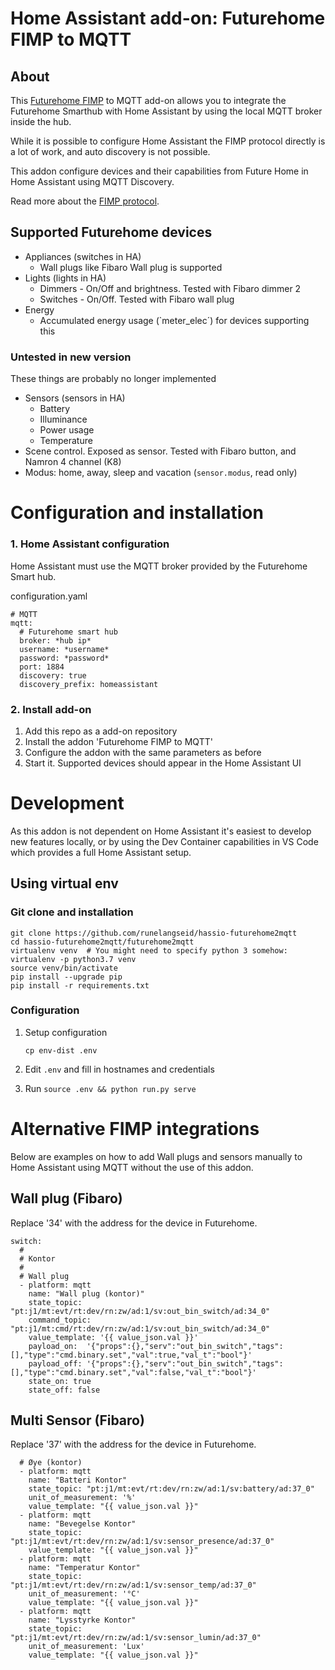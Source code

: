 # Home Assistant add-on: Futurehome FIMP to MQTT

## About

This [Futurehome FIMP](https://github.com/futurehomeno/fimp-api) to MQTT add-on allows you to integrate the Futurehome
Smarthub with Home Assistant by using the local MQTT broker inside the hub.

While it is possible to configure Home Assistant the FIMP protocol
directly is a lot of work, and auto discovery is not possible.

This addon configure devices and their capabilities from Future Home in Home Assistant using MQTT Discovery.

Read more about the [FIMP protocol](https://github.com/futurehomeno/fimp-api).


## Supported Futurehome devices

* Appliances (switches in HA)
  * Wall plugs like Fibaro Wall plug is supported
* Lights (lights in HA)
  * Dimmers - On/Off and brightness. Tested with Fibaro dimmer 2
  * Switches - On/Off. Tested with Fibaro wall plug
* Energy
  * Accumulated energy usage (`meter_elec´) for devices supporting this


### Untested in new version

These things are probably no longer implemented

* Sensors (sensors in HA)
  * Battery
  * Illuminance
  * Power usage
  * Temperature
* Scene control. Exposed as sensor. Tested with Fibaro button, and Namron 4 channel (K8)
* Modus: home, away, sleep and vacation (`sensor.modus`, read only)

# Configuration and installation

### 1. Home Assistant configuration

Home Assistant must use the MQTT broker provided by the Futurehome Smart hub.

configuration.yaml
```
# MQTT
mqtt:
  # Futurehome smart hub
  broker: *hub ip*
  username: *username*
  password: *password*
  port: 1884
  discovery: true
  discovery_prefix: homeassistant
```

### 2. Install add-on

1) Add this repo as a add-on repository
2) Install the addon 'Futurehome FIMP to MQTT'
3) Configure the addon with the same parameters as before
4) Start it. Supported devices should appear in the Home Assistant UI


# Development

As this addon is not dependent on Home Assistant it's easiest to develop
new features locally, or by using the Dev Container capabilities in VS Code
which provides a full Home Assistant setup.

## Using virtual env

### Git clone and installation
```
git clone https://github.com/runelangseid/hassio-futurehome2mqtt
cd hassio-futurehome2mqtt/futurehome2mqtt
virtualenv venv  # You might need to specify python 3 somehow: virtualenv -p python3.7 venv
source venv/bin/activate
pip install --upgrade pip
pip install -r requirements.txt
```

### Configuration

1. Setup configuration
    ```
    cp env-dist .env
    ```
2. Edit `.env` and fill in hostnames and credentials

3. Run `source .env && python run.py serve`


# Alternative FIMP integrations

Below are examples on how to add Wall plugs and sensors manually to Home Assistant
using MQTT without the use of this addon.

## Wall plug (Fibaro)

Replace '34' with the address for the device in Futurehome.

```
switch:
  #
  # Kontor
  #
  # Wall plug
  - platform: mqtt
    name: "Wall plug (kontor)"
    state_topic:   "pt:j1/mt:evt/rt:dev/rn:zw/ad:1/sv:out_bin_switch/ad:34_0"
    command_topic: "pt:j1/mt:cmd/rt:dev/rn:zw/ad:1/sv:out_bin_switch/ad:34_0"
    value_template: '{{ value_json.val }}'
    payload_on:  '{"props":{},"serv":"out_bin_switch","tags":[],"type":"cmd.binary.set","val":true,"val_t":"bool"}'
    payload_off: '{"props":{},"serv":"out_bin_switch","tags":[],"type":"cmd.binary.set","val":false,"val_t":"bool"}'
    state_on: true
    state_off: false
```

## Multi Sensor (Fibaro)

Replace '37' with the address for the device in Futurehome.

```
  # Øye (kontor)
  - platform: mqtt
    name: "Batteri Kontor"
    state_topic: "pt:j1/mt:evt/rt:dev/rn:zw/ad:1/sv:battery/ad:37_0"
    unit_of_measurement: '%'
    value_template: "{{ value_json.val }}"
  - platform: mqtt
    name: "Bevegelse Kontor"
    state_topic: "pt:j1/mt:evt/rt:dev/rn:zw/ad:1/sv:sensor_presence/ad:37_0"
    value_template: "{{ value_json.val }}"
  - platform: mqtt
    name: "Temperatur Kontor"
    state_topic: "pt:j1/mt:evt/rt:dev/rn:zw/ad:1/sv:sensor_temp/ad:37_0"
    unit_of_measurement: '°C'
    value_template: "{{ value_json.val }}"
  - platform: mqtt
    name: "Lysstyrke Kontor"
    state_topic: "pt:j1/mt:evt/rt:dev/rn:zw/ad:1/sv:sensor_lumin/ad:37_0"
    unit_of_measurement: 'Lux'
    value_template: "{{ value_json.val }}"
```
